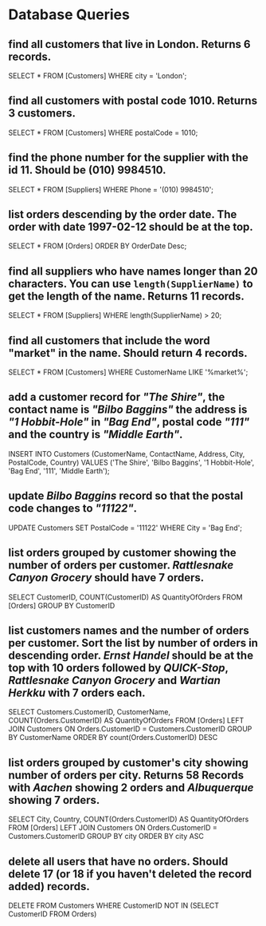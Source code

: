# Database Queries

## find all customers that live in London. Returns 6 records.

SELECT * FROM [Customers] WHERE city = 'London';

## find all customers with postal code 1010. Returns 3 customers.

SELECT * FROM [Customers] WHERE postalCode = 1010;

## find the phone number for the supplier with the id 11. Should be (010) 9984510.

SELECT * FROM [Suppliers] WHERE Phone = '(010) 9984510';

## list orders descending by the order date. The order with date 1997-02-12 should be at the top.

SELECT * FROM [Orders] ORDER BY OrderDate Desc;

## find all suppliers who have names longer than 20 characters. You can use `length(SupplierName)` to get the length of the name. Returns 11 records.

SELECT * FROM [Suppliers] WHERE length(SupplierName) > 20;

## find all customers that include the word "market" in the name. Should return 4 records.

SELECT * FROM [Customers] WHERE CustomerName LIKE '%market%';

## add a customer record for _"The Shire"_, the contact name is _"Bilbo Baggins"_ the address is _"1 Hobbit-Hole"_ in _"Bag End"_, postal code _"111"_ and the country is _"Middle Earth"_.

INSERT INTO Customers (CustomerName, ContactName, Address, City, PostalCode, Country)
VALUES ('The Shire', 'Bilbo Baggins', '1 Hobbit-Hole', 'Bag End', '111', 'Middle Earth');

## update _Bilbo Baggins_ record so that the postal code changes to _"11122"_.

UPDATE Customers SET PostalCode = '11122' WHERE City = 'Bag End';

## list orders grouped by customer showing the number of orders per customer. _Rattlesnake Canyon Grocery_ should have 7 orders.

SELECT CustomerID, COUNT(CustomerID) AS QuantityOfOrders FROM [Orders] GROUP BY CustomerID

## list customers names and the number of orders per customer. Sort the list by number of orders in descending order. _Ernst Handel_ should be at the top with 10 orders followed by _QUICK-Stop_, _Rattlesnake Canyon Grocery_ and _Wartian Herkku_ with 7 orders each.

SELECT Customers.CustomerID, CustomerName, COUNT(Orders.CustomerID) AS QuantityOfOrders FROM [Orders]
LEFT JOIN Customers ON Orders.CustomerID = Customers.CustomerID
GROUP BY CustomerName
ORDER BY count(Orders.CustomerID) DESC

## list orders grouped by customer's city showing number of orders per city. Returns 58 Records with _Aachen_ showing 2 orders and _Albuquerque_ showing 7 orders.


SELECT City, Country, COUNT(Orders.CustomerID) AS QuantityOfOrders FROM [Orders]
LEFT JOIN Customers ON Orders.CustomerID = Customers.CustomerID
GROUP BY city
ORDER BY city ASC

## delete all users that have no orders. Should delete 17 (or 18 if you haven't deleted the record added) records.

DELETE FROM Customers
WHERE CustomerID NOT IN (SELECT CustomerID FROM Orders)